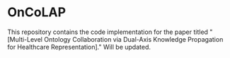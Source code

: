 # OnCoLAP
This repository contains the code implementation for the paper titled "[Multi-Level Ontology Collaboration via Dual-Axis Knowledge Propagation for Healthcare Representation]."
Will be updated.
